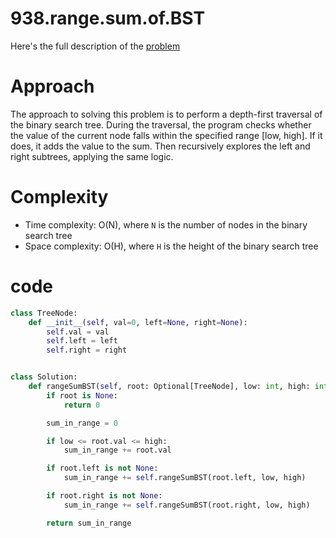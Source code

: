 # 938.range.sum.of.BST

Here's the full description of the [problem](https://leetcode.com/problems/range-sum-of-bst/description/?envType=daily-question&envId=2024-01-08)

# Approach

The approach to solving this problem is to perform a depth-first traversal of the binary search tree. During the traversal, the program checks whether the value of the current node falls within the specified range [low, high]. If it does, it adds the value to the sum. Then recursively explores the left and right subtrees, applying the same logic.

# Complexity

- Time complexity: O(N), where `N` is the number of nodes in the binary search tree
- Space complexity:  O(H), where `H` is the height of the binary search tree

# code 

```python
class TreeNode:
    def __init__(self, val=0, left=None, right=None):
        self.val = val
        self.left = left
        self.right = right


class Solution:
    def rangeSumBST(self, root: Optional[TreeNode], low: int, high: int) -> int:
        if root is None:
            return 0

        sum_in_range = 0

        if low <= root.val <= high:
            sum_in_range += root.val

        if root.left is not None:
            sum_in_range += self.rangeSumBST(root.left, low, high)

        if root.right is not None:
            sum_in_range += self.rangeSumBST(root.right, low, high)

        return sum_in_range
```